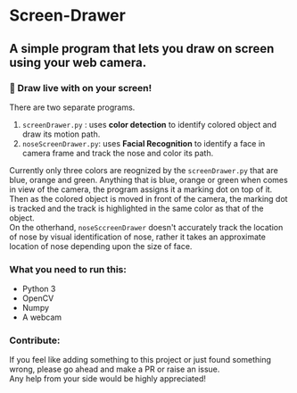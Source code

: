 # Screen-Drawer
## A simple program that lets you draw on screen using your web camera.

### :art: Draw live with on your screen!
There are two separate programs. 
1. `screenDrawer.py` : uses **color detection** to identify colored object and draw its motion path. 
2. `noseScreenDrawer.py`: uses **Facial Recognition** to identify a face in camera frame and track the nose and color its path.<br/>

Currently only three colors are reognized by the `screenDrawer.py` that are blue, orange and green. Anything that is blue, orange or green when comes in view of the camera, the program assigns it a marking dot on top of it. Then as the colored object is moved in front of the camera, the marking dot is tracked and the track is highlighted in the same color as that of the object.<br/>
On the otherhand, `noseSccreenDrawer` doesn't accurately track the location of nose by visual identification of nose, rather it takes an approximate location of nose depending upon the size of face.

### What you need to run this:
* Python 3
* OpenCV
* Numpy
* A webcam

### Contribute:
If you feel like adding something to this project or just found something wrong, please go ahead and make a PR or raise an issue. <br/>
Any help from your side would be highly appreciated!
